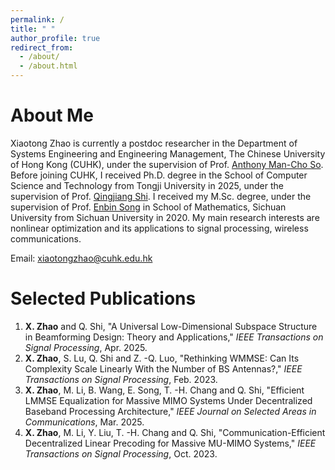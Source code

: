 ```yaml
---
permalink: /
title: " "
author_profile: true
redirect_from: 
  - /about/
  - /about.html
---
```


About Me
======
Xiaotong Zhao is currently a postdoc researcher in the Department of Systems Engineering and Engineering Management, The Chinese University of Hong Kong (CUHK), under the supervision of Prof. [Anthony Man-Cho So](https://www1.se.cuhk.edu.hk/~manchoso/). Before joining CUHK, I received Ph.D. degree in the School of Computer Science and Technology from Tongji University in 2025, under the supervision of Prof. [Qingjiang Shi](https://sse.tongji.edu.cn/info/1092/3129.htm). I received my M.Sc. degree, under the supervision of Prof. [Enbin Song](https://enbinsong.weebly.com/) in School of Mathematics, Sichuan University from Sichuan University in 2020. My main research interests are nonlinear optimization and its applications to signal processing, wireless communications.

Email: xiaotongzhao@cuhk.edu.hk


Selected Publications
======
1. **X. Zhao** and Q. Shi, "A Universal Low-Dimensional Subspace Structure in Beamforming Design: Theory and Applications," *IEEE Transactions on Signal Processing*, Apr. 2025.
2. **X. Zhao**, S. Lu, Q. Shi and Z. -Q. Luo, "Rethinking WMMSE: Can Its Complexity Scale Linearly With the Number of BS Antennas?," *IEEE Transactions on Signal Processing*, Feb. 2023.
3. **X. Zhao**, M. Li, B. Wang, E. Song, T. -H. Chang and Q. Shi, "Efficient LMMSE Equalization for Massive MIMO Systems Under Decentralized Baseband Processing Architecture," *IEEE Journal on Selected Areas in Communications*, Mar. 2025.
4. **X. Zhao**, M. Li, Y. Liu, T. -H. Chang and Q. Shi, "Communication-Efficient Decentralized Linear Precoding for Massive MU-MIMO Systems," *IEEE Transactions on Signal Processing*, Oct. 2023.


